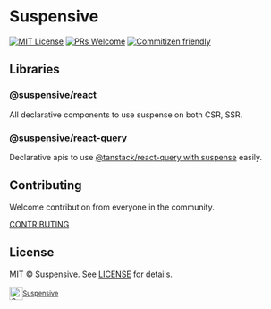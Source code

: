 # Suspensive

[![MIT License](https://img.shields.io/badge/license-MIT-blue.svg)](https://github.com/suspensive/react/blob/main/LICENSE) [![PRs Welcome](https://img.shields.io/badge/PRs-welcome-brightgreen.svg)](https://github.com/suspensive/react/pulls) [![Commitizen friendly](https://img.shields.io/badge/commitizen-friendly-brightgreen.svg)](http://commitizen.github.io/cz-cli/)

## Libraries

### [@suspensive/react](https://github.com/suspensive/react/tree/main/docs/react)

All declarative components to use suspense on both CSR, SSR.

### [@suspensive/react-query](https://github.com/suspensive/react/tree/main/docs/react-query)

Declarative apis to use [@tanstack/react-query with suspense](https://tanstack.com/query/v4/docs/guides/suspense) easily.

## Contributing

Welcome contribution from everyone in the community.

[CONTRIBUTING](<[./.github/CONTRIBUTING.md](https://github.com/suspensive/react/pulls)>)

## License

MIT © Suspensive. See [LICENSE](./LICENSE) for details.

<div align="center">
  <a title="Suspensive" href="https://github.com/suspensive">
    <div style='display:flex; align-items:center;'>
      <img alt="Suspensive" src="https://github.com/suspensive.png" width="24">
      <sup>Suspensive</sup>
    </div>
  </a>
</div>
